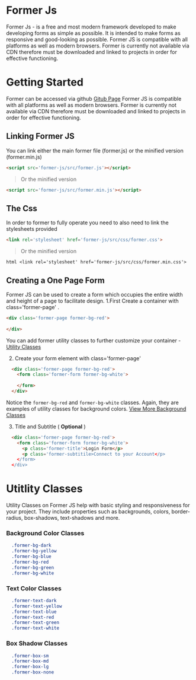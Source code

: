 # Former Js

Former Js - is a free and most modern framework developed to make developing forms as simple as possible. It is intended to make forms as responsive and good-looking as possible. Former JS is compatible with all platforms as well as modern browsers. Former is currently not available via CDN therefore must be downloaded and linked to projects in order for effective functioning.

# Getting Started
Former can be accessed via github
[Gitub Page](https://github.com/tonysaah/form-js/blob/master/)
Former JS is compatible with all platforms as well as modern browsers. Former is currently not available via CDN therefore must be downloaded and linked to projects in order for effective functioning.

## Linking Former JS
You can link either the main former file (former.js) or the minified version (former.min.js)

```html
<script src='former-js/src/former.js'></script>
```

> Or the minified version

```html
<script src='former-js/src/former.min.js'></script>
```

## The Css
In order to former to fully operate you need to also need to link the stylesheets provided

```html
<link rel='stylesheet' href='former-js/src/css/former.css'>
```
> Or the minified version

```html <link rel='stylesheet' href='former-js/src/css/former.min.css'> ```

## Creating a One Page Form
Former JS can be used to create a form which occupies the entire width and height of a page to facilitate design.
1.First Create a container with class='former-page' .
```html
<div class='former-page former-bg-red'>
  
</div>
```
You can add former utility classes to further customize your container - [Utility Classes](#utitlity-classes)

2. Create your form element with class='former-page'
```html
  <div class='former-page former-bg-red'>
    <form class='former-form former-bg-white'>
      
    </form>
  </div>
```

Notice the `former-bg-red` and `former-bg-white` classes. Again, they are examples of utility classes for background colors. [View More Background Classes](#background-utility-classes)

3. Title and Subtitle ( <b>Optional</b> )
```html
  <div class='former-page former-bg-red'>
    <form class='former-form former-bg-white'>
      <p class='former-title'>Login Form</p>
      <p class='former-subtitile>Connect to your Account</p>
    </form>
  </div>
```

# Utitlity Classes
Utility Classes on Former JS help with basic styling and responsiveness for your project. They include properties such as backgrounds, colors, border-radius, box-shadows, text-shadows and more.
### Background Color Classes

```css
  .former-bg-dark
  .former-bg-yellow
  .former-bg-blue
  .former-bg-red
  .former-bg-green
  .former-bg-white
```

### Text Color Classes
```css
  .former-text-dark
  .former-text-yellow
  .former-text-blue
  .former-text-red
  .former-text-green
  .former-text-white
```

### Box Shadow Classes
```css
  .former-box-sm
  .former-box-md
  .former-box-lg
  .former-box-none
```
